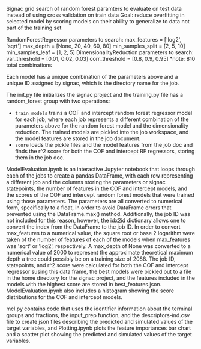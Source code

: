 Signac grid search of random forest paramters to evaluate on test data instead of using cross validation on train data
Goal: reduce overfitting in selected model by scoring models on their ability to generalize to data not part of the training set

RandomForestRegressor parameters to search:
    max_features = ['log2', 'sqrt']
    max_depth = [None, 20, 40, 60, 80]
    min_samples_split = [2, 5, 10]
    min_samples_leaf = [1, 2, 5]
DimensionalityReduction parameters to search:
    var_threshold = [0.01, 0.02, 0.03]
    corr_threshold = [0.8, 0.9, 0.95]
*note: 810 total combinations
    
Each model has a unique combination of the parameters above and a unique ID assigned by signac, which is the directory name for the job.

The init.py file initializes the signac project and the training.py file has a random_forest group with two operations:
- `train_models` trains a COF and intercept random forest regressor model for each job, where each job represents a different combination of the parameters above for the random forest model and the dimensionality reduction. The trained models are pickled into the job workspace, and the model features are stored in the job document.
- `score` loads the pickle files and the model features from the job doc and finds the r^2 score for both the COF and intercept RF regressors, storing them in the job doc.

ModelEvaluation.ipynb is an interactive Jupyter notebook that loops through each of the jobs to create a pandas DataFrame, with each row representing a different job and the columns storing the parameters or signac statepoints, the number of features in the COF and intercept models, and the scores of the COF and intercept random forest models that were trained using those parameters. The parameters are all converted to numerical form, specifically to a float, in order to avoid DataFrame errors that prevented using the DataFrame.max() method. Additionally, the job ID was not included for this reason, however, the idx2id dictionary allows one to convert the index from the DataFrame to the job ID. In order to convert max_features to a numerical value, the square root or base 2 logarithm were taken of the number of features of each of the models when max_features was 'sqrt' or 'log2', respectively. A max_depth of None was converted to a numerical value of 2000 to represent the approximate theoretical maximum depth a tree could possibly be on a training size of 2088. The job ID, statepoints, and r^2 score were calculated for both the COF and intercept regressor susing this data frame, the best models were pickled out to a file in the home directory for the signac project, and the features included in the models with the highest score are stored in best_features.json. ModelEvaluation.ipynb also includes a histogram showing the score distributions for the COF and intercept models.

mcl.py contains code that uses the identifier information about the terminal groups and fractions, the input_prep function, and the descriptors-ind.csv file to create json files describing the predicted and simulated values of the target variables, and Plotting.ipynb plots the feature importances bar chart and a scatter plot showing the predicted and simulated values of the target variables.

